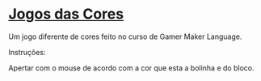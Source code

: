 # [Jogos das Cores](https://laurazagp.itch.io/jogo-das-cores)
 
Um jogo diferente de cores feito no curso de Gamer Maker Language.


Instruções:

Apertar com o mouse de acordo com a cor que esta a bolinha e do bloco.
